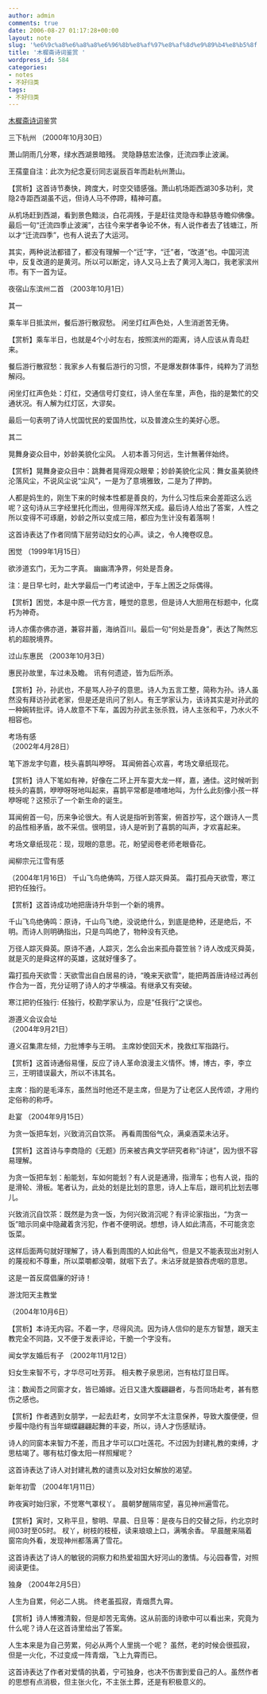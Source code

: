 ```yaml
---
author: admin
comments: true
date: 2006-08-27 01:17:28+00:00
layout: note
slug: '%e6%9c%a8%e6%a8%a8%e6%96%8b%e8%af%97%e8%af%8d%e9%89%b4%e8%b5%8f'
title: '木樨斋诗词鉴赏 '
wordpress_id: 584
categories:
- notes
- 不好归类
tags:
- 不好归类
---
```


[木樨斋诗词](http://www.muxizhai.com/scwz.asp?classid=4&nclassid=7)鉴赏

三下杭州
（2000年10月30日）

萧山阴雨几分寒，绿水西湖景暗残。
灵隐静慈宏法像，迁流四季止波澜。

王孺童自注：此次为纪念夏衍同志诞辰百年而赴杭州萧山。

【赏析】这首诗节奏快，跨度大，时空交错感强。萧山机场距西湖30多功利，灵隐2寺距西湖虽不远，但诗人马不停蹄，精神可嘉。

从机场赶到西湖，看到景色黯淡，白花凋残，于是赶往灵隐寺和静慈寺瞻仰佛像。最后一句“迁流四季止波澜”，古往今来学者争论不休，有人说作者去了钱塘江，所以才“迁流四季”，也有人说去了大运河。

其实，两种说法都错了，都没有理解一个“迁”字，“迁”者，“改道”也。中国河流中，反复改道的是黄河。所以可以断定，诗人又马上去了黄河入海口，我老家滨州市。有下一首为证。

 夜宿山东滨州二首
（2003年10月1日）

其一

乘车半日抵滨州，餐后游行散寂愁。
闲坐灯红声色处，人生消逝苦无俦。

【赏析】乘车半日，也就是4个小时左右，按照滨州的距离，诗人应该从青岛赶来。

餐后游行散寂愁：我家乡人有餐后游行的习惯，不是爆发群体事件，纯粹为了消愁解闷。

闲坐灯红声色处：灯红，交通信号灯变红，诗人坐在车里，声色，指的是繁忙的交通状况。有人解为红灯区，大谬矣。

最后一句表明了诗人忧国忧民的爱国热忱，以及普渡众生的美好心愿。

其二

晃舞身姿众目中，妙龄美貌化尘风。
人初本善习何远，生计無著伴始终。

【赏析】晃舞身姿众目中：跳舞者晃得观众眼晕；妙龄美貌化尘风：舞女虽美貌终沦落风尘，不说风尘说“尘风”，一是为了意境雅致，二是为了押韵。

人都是妈生的，刚生下来的时候本性都是善良的，为什么习性后来会差距这么远呢？这句诗从三字经里托化而出，但用得浑然天成。最后诗人给出了答案，人性之所以变得不可琢磨，妙龄之所以变成三陪，都应为生计没有着落啊！

这首诗表达了作者同情下层劳动妇女的心声。读之，令人掩卷叹息。


 困觉
 （1999年1月15日）

欲涉道玄门，无为二字真。
幽幽清净界，何处是吾身。

注：是日早七时，赴大学最后一门考试途中，于车上困乏之际偶得。

【赏析】困觉，本是中原一代方言，睡觉的意思，但是诗人大胆用在标题中，化腐朽为神奇。

诗人亦儒亦佛亦道，兼容并蓄，海纳百川。最后一句“何处是吾身”，表达了陶然忘机的超脱境界。

过山东惠民
（2003年10月3日）

惠民孙故里，车过未及瞻。
讯有何遗迹，皆为后所添。

【赏析】孙，孙武也，不是骂人孙子的意思。诗人为五言工整，简称为孙。诗人虽然没有拜访孙武老家，但是还是讯问了别人。有王学家认为，该诗其实是对孙武的一种婉转批评。诗人故意不下车，盖因为孙武主张杀戮，诗人主张和平，乃水火不相容也。

 考场有感     
（2002年4月28日）

笔下游龙字句嘉，枝头喜鹊叫咿呀。
耳闻俯首心欢喜，考场文章纸现花。

【赏析】诗人下笔如有神，好像在二环上开车耍大龙一样，嘉，通佳。这时候听到枝头的喜鹊，咿咿呀呀地叫起来，喜鹊平常都是喳喳地叫，为什么此刻像小孩一样咿呀呢？这预示了一个新生命的诞生。

耳闻俯首一句，历来争论很大。有人说是指听到答案，俯首抄写，这个跟诗人一贯的品性相矛盾，故不采信。很明显，诗人是听到了喜鹊的叫声，才欢喜起来。

考场文章纸现花：现，现眼的意思。花，盼望阅卷老师老眼昏花。


闻柳宗元江雪有感

（2004年1月16日）
千山飞鸟绝俦鸣，万径人踪灭舜英。
霜打孤舟天欲雪，寒江把钓任独行。

【赏析】这首诗成功地把唐诗升华到一个新的境界。

千山飞鸟绝俦鸣：原诗，千山鸟飞绝，没说绝什么，到底是绝种，还是绝后，不明。而诗人则明确指出，只是鸟鸣绝了，物种没有灭绝。

万径人踪灭舜英。原诗不通，人踪灭，怎么会出来孤舟蓑笠翁？诗人改成灭舜英，就是灭的是舜这样的英雄，这就好懂多了。

霜打孤舟天欲雪：天欲雪出自白居易的诗，“晚来天欲雪”，能把两首唐诗经过再创作合为一首，充分证明了诗人的才华横溢。有继承又有突破。

寒江把钓任独行: 任独行，校勘学家认为，应是“任我行”之误也。


 游遵义会议会址    
（2004年9月21日）

遵义召集肃左倾，力批博李与王明。
主席妙使回天术，挽救红军指路行。

【赏析】这首诗通俗易懂，反应了诗人革命浪漫主义情怀。博，博古，李，李立三，王明错误最大，所以不讳其名。

主席：指的是毛泽东，虽然当时他还不是主席，但是为了让老区人民传颂，才用约定俗称的称呼。

 赴宴
（2004年9月15日）

为贪一饭把车划，兴致消沉自饮茶。
再看周围俗气众，满桌酒菜未沾牙。

【赏析】这首诗与李商隐的《无题》历来被古典文学研究者称“诗谜”，因为很不容易理解。

为贪一饭把车划：船能划，车如何能划？有人说是通滑，指滑车；也有人说，指的是滑轮、滑板。笔者认为，此处的划是比划的意思，诗人上车后，跟司机比划去哪儿。

兴致消沉自饮茶：既然是为贪一饭，为何兴致消沉呢？有评论家指出，“为贪一饭”暗示同桌中隐藏着贪污犯，作者不便明说。想想，诗人如此清高，不可能贪恋饭菜。

这样后面两句就好理解了，诗人看到周围的人如此俗气，但是又不能表现出对别人的蔑视和不尊重，所以菜嚼都没嚼，就咽下去了。未沾牙就是狼吞虎咽的意思。

这是一首反腐倡廉的好诗！


游沈阳天主教堂
      
（2004年10月6日）

【赏析】本诗无内容。不着一字，尽得风流。因为诗人信仰的是东方智慧，跟天主教完全不同路，又不便于发表评论，干脆一个字没有。


 闻女学友婚后有子
（2002年11月12日）

妇女生来智不亏，才华尽可吐芳菲。
相夫教子泉思闭，岂有枯灯显日晖。

注：数闻吾之同窗才女，皆已婚嫁。近日又逢大腹翩翩者，与吾同场赴考，甚有愍伤之感也。

【赏析】作者遇到女朋学，一起去赶考，女同学不太注意保养，导致大腹便便，但步履中隐约有当年蝴蝶翩翩起舞的丰姿，所以，诗人才伤感赋诗。

诗人的同窗本来智力不差，而且才华可以口吐莲花。不过因为封建礼教的束缚，才思枯竭了。哪有枯灯像太阳一样照耀呢？

这首诗表达了诗人对封建礼教的谴责以及对妇女解放的渴望。

 新年初雪
（2004年1月11日）

昨夜寅时始归家，不觉寒气罩杈丫。
晨朝梦醒隔帘望，喜见神州遍雪花。

【赏析】寅时，又称平旦，黎明、早晨、日旦等：是夜与日的交替之际，约北京时间03时至05时。
杈丫，树枝的枝桠，读来琅琅上口，满嘴余香。
早晨醒来隔着窗帘向外看，发现神州都落满了雪花。

这首诗表达了诗人的敏锐的洞察力和热爱祖国大好河山的激情。与沁园春雪，对照阅读更佳。

 独身
（2004年2月5日）

人生为自累，何必二人挑。
终老虽孤寂，青烟贯九霄。

【赏析】诗人博雅清毅，但是却苦无鸾俦。这从前面的诗歌中可以看出来，究竟为什么呢？诗人在这首诗里给出了答案。

人生本来是为自己劳累，何必从两个人里挑一个呢？
虽然，老的时候会很孤寂，但是一火化，不过变成一阵青烟，飞上九霄而已。

这首诗表达了作者对爱情的执着，宁可独身，也决不伤害到爱自己的人。虽然作者的思想有点消极，但主张火化，不主张土葬，还是有积极意义的。 
